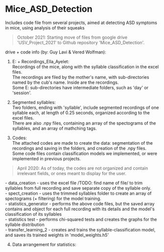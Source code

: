 # Mice_ASD_Detection

Includes code file from several projects, aimed at detecting ASD symptoms in mice, using analysis of their squeaks
> October 2021: Starting move of files from google drive 'USV_Project_2021' to Github repository 'Mice_ASD_Detection'.


drive + code info (by: Guy Lavi & Vered Wolfman):
1. E: + Recordings_Ella_Ayelet:  
    Recordings of the mice, along with the syllable classification in the excel files.  
    The recordings are filed by the mother's name, with sub-directories named by the cub's name. Inside are the recordings.  
    Some E: sub-directories have intermediate folders, such as 'day' or 'session'.  
    
2. Segmented syllables:  
    Two folders, ending with 'syllable', include segmented recordings of one syllable each, at length of 0.25 seconds, organized according to the excel files.  
    There are also .npy files, containing an array of the spectograms of the syllables, and an array of mathching tags.  
    
3. Codes:  
    The attached codes are made to create the data: segmentation of the recordings and saving in the folders, and creation of the .npy files.  
    Some code files contain classification models we implemented, or were implemented in previous projects.  
> April 2020: As of today, the codes are not organized and contain irrelevant fields, or ones meant to display for the user.  

   \- data_creation -          uses the excel file /TODO: find name of file/ to trim syllables from full recording and save separate copy of the syllable only.  
   \- spect_creation -         uses the trimmed syllables folder to create an array of spectograms (+ filtering) for the model training.  
   \- statistics_generator -   performs the above code files, but the saved array contains and object for each full recording with its details and the model's classification of its syllables  
   \- statistics test - performs chi-squared tests and creates the graphs for the syllable distribution  
   \- transfer_learning_2 - creates and trains the syllable-classification model, and saves its trained weights in 'model_weights.h5'  
   
4. Data arrangement for statistics:  
